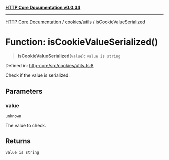 [**HTTP Core Documentation v0.0.34**](../../../README.md)

***

[HTTP Core Documentation](../../../modules.md) / [cookies/utils](../README.md) / isCookieValueSerialized

# Function: isCookieValueSerialized()

> **isCookieValueSerialized**(`value`): `value is string`

Defined in: [http-core/src/cookies/utils.ts:8](https://github.com/stonemjs/http-core/blob/6ce19e93bd5f8b28975217f6c01558c07c7c03c7/src/cookies/utils.ts#L8)

Check if the value is serialized.

## Parameters

### value

`unknown`

The value to check.

## Returns

`value is string`
